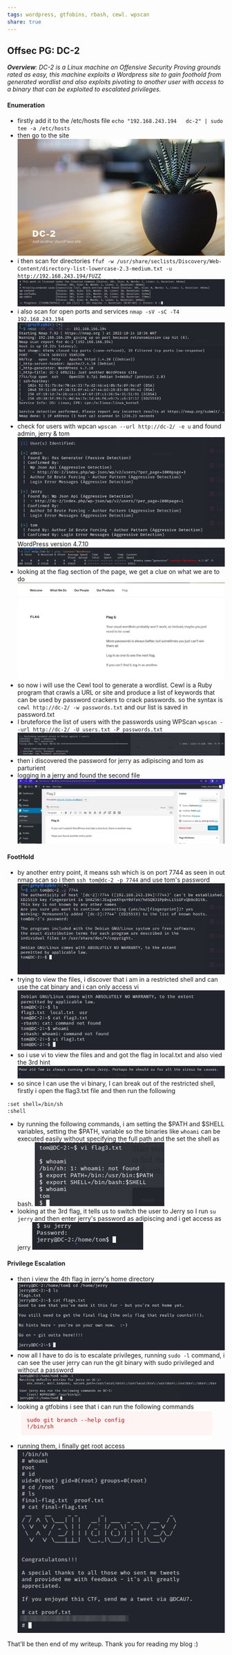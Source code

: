 ```yaml
---
tags: wordpress, gtfobins, rbash, cewl. wpscan
share: true
---
```

## Offsec PG: DC-2

***Overview**: DC-2 is a Linux machine on Offensive Security Proving grounds rated as easy, this machine exploits a Wordpress site to gain foothold from generated wordlist and also exploits pivoting to another user with access to a binary that can be exploited to escalated privileges.*

#### Enumeration
- firstly add it to the /etc/hosts file `echo "192.168.243.194   dc-2" | sudo tee -a /etc/hosts`
- then go to the site 
![](assets/DC-2_assets/Pasted%20image%2020221013144419.png)
-  i then scan for directories `ffuf -w /usr/share/seclists/Discovery/Web-Content/directory-list-lowercase-2.3-medium.txt -u http://192.168.243.194/FUZZ`
![](assets/DC-2_assets/Pasted%20image%2020221013145635.png)
- i also scan for open ports and services `nmap -sV -sC -T4 192.168.243.194`
![](assets/DC-2_assets/Pasted%20image%2020221014190011.png)
- check for users with wpcan `wpscan --url http://dc-2/ -e u` and found admin, jerry & tom
![](assets/DC-2_assets/Pasted%20image%2020221013145943.png)
 WordPress version 4.7.10
![](assets/DC-2_assets/Pasted%20image%2020221013150158.png)
- looking at the flag section of the page, we get a clue on what we are to do
![](assets/DC-2_assets/Pasted%20image%2020221013151833.png)
- so now i will use the Cewl tool to generate a wordlist. Cewl is a Ruby program that crawls a URL or site and produce a list of keywords that can be used by password crackers to crack passwords. so the syntax is `cewl http://dc-2/ -w passwords.txt` and our list is saved in password.txt
-  I bruteforce the list of users with the passwords using WPScan `wpscan --url http://dc-2/ -U users.txt -P passwords.txt`
![](assets/DC-2_assets/Pasted%20image%2020221013152529.png)
- then i discovered the password for jerry as adipiscing and tom as parturient
- logging in a jerry and found the second file
![](assets/DC-2_assets/Pasted%20image%2020221013153649.png)

#### FootHold
- by another entry point, it means ssh which is on port 7744 as seen in out nmap scan so i then `ssh tom@dc-2 -p 7744` and use tom's password
![](assets/DC-2_assets/Pasted%20image%2020221013162135.png)
- trying to view the files, i discover that i am in a restricted shell and can use the cat binary and i can only access vi
![](assets/DC-2_assets/Pasted%20image%2020221014184205.png)
- so i use vi to view the files and and got the flag in local.txt and also vied the 3rd hint
![](assets/DC-2_assets/Pasted%20image%2020221013162409.png)
 - so since I can use the vi binary, I can break out of the restricted shell, firstly i open the flag3.txt file and then run the following
```text
:set shell=/bin/sh
:shell
```
- by running the following commands, i am setting the $PATH and $SHELL variables, setting the $PATH, variable so the binaries like `whoami` can be executed easily without specifying the full path and the set the shell as bash.
![](assets/DC-2_assets/Pasted%20image%2020221013165926.png)
- looking at the 3rd flag, it tells us to switch the user to Jerry so I run `su jerry` and then enter jerry's password as adipiscing and i get access as jerry
![](assets/DC-2_assets/Pasted%20image%2020221013172812.png)
#### Privilege Escalation
- then i view the 4th flag in jerry's home directory 
![](assets/DC-2_assets/Pasted%20image%2020221014184906.png)
- now all I have to do is to escalate privileges, running `sudo -l` command, i can see the user jerry can run the git binary with sudo privileged and without a password
![](assets/DC-2_assets/Pasted%20image%2020221013172828.png)
- looking a gtfobins i see that i can run the following commands
![](assets/DC-2_assets/Pasted%20image%2020221014185256.png)
- running them, i finally get root access
![](assets/DC-2_assets/Pasted%20image%2020221014185400.png)

That'll be then end of my writeup. Thank you for reading my blog :)